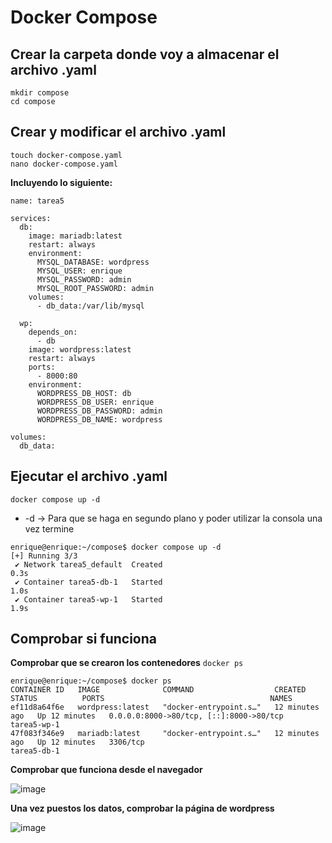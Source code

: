 # Docker Compose

## Crear la carpeta donde voy a almacenar el archivo .yaml
<code>mkdir compose</code>   
<code>cd compose</code>

## Crear y modificar el archivo .yaml
<code>touch docker-compose.yaml</code>   
<code>nano docker-compose.yaml</code>   

**Incluyendo lo siguiente:**
~~~
name: tarea5

services:
  db:
    image: mariadb:latest
    restart: always
    environment:
      MYSQL_DATABASE: wordpress
      MYSQL_USER: enrique
      MYSQL_PASSWORD: admin
      MYSQL_ROOT_PASSWORD: admin
    volumes:
      - db_data:/var/lib/mysql

  wp:
    depends_on:
      - db
    image: wordpress:latest
    restart: always
    ports:
      - 8000:80
    environment:
      WORDPRESS_DB_HOST: db
      WORDPRESS_DB_USER: enrique
      WORDPRESS_DB_PASSWORD: admin
      WORDPRESS_DB_NAME: wordpress

volumes:
  db_data:
~~~

## Ejecutar el archivo .yaml
<code>docker compose up -d</code>
- -d -> Para que se haga en segundo plano y poder utilizar la consola una vez termine
~~~
enrique@enrique:~/compose$ docker compose up -d
[+] Running 3/3
 ✔ Network tarea5_default  Created                                                                                                                0.3s
 ✔ Container tarea5-db-1   Started                                                                                                                1.0s
 ✔ Container tarea5-wp-1   Started                                                                                                                1.9s
~~~

## Comprobar si funciona

**Comprobar que se crearon los contenedores**
<code>docker ps</code>
~~~
enrique@enrique:~/compose$ docker ps
CONTAINER ID   IMAGE              COMMAND                  CREATED          STATUS          PORTS                                     NAMES
ef11d8a64f6e   wordpress:latest   "docker-entrypoint.s…"   12 minutes ago   Up 12 minutes   0.0.0.0:8000->80/tcp, [::]:8000->80/tcp   tarea5-wp-1
47f083f346e9   mariadb:latest     "docker-entrypoint.s…"   12 minutes ago   Up 12 minutes   3306/tcp                                  tarea5-db-1
~~~

**Comprobar que funciona desde el navegador**

![image](https://github.com/user-attachments/assets/f7c5fb08-54f9-48a8-ad1e-61cbb5d18012)

**Una vez puestos los datos, comprobar la página de wordpress**

![image](https://github.com/user-attachments/assets/d1e2c29c-604d-4841-814a-44638ed83026)

